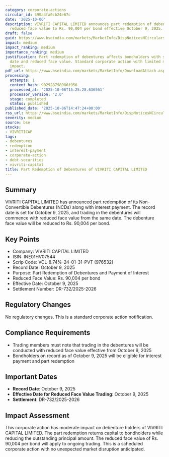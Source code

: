 ```yaml
---
category: corporate-actions
circular_id: 490a4fa0cb24e67c
date: '2025-10-06'
description: VIVRITI CAPITAL LIMITED announces part redemption of debentures with
  reduced face value to Rs. 90,004 per bond effective October 9, 2025.
draft: false
guid: https://www.bseindia.com/markets/MarketInfo/DispNoticesNCirculars.aspx?Noticeid={41C9AA2D-D7E1-4F14-B25F-2605AE66D097}&noticeno=20251006-58&dt=10/06/2025&icount=58&totcount=64&flag=0
impact: medium
impact_ranking: medium
importance_ranking: medium
justification: Part redemption of debentures affects bondholders with specific record
  date and reduced face value. Standard corporate action with limited market-wide
  impact.
pdf_url: https://www.bseindia.com/markets/MarketInfo/DownloadAttach.aspx?id=20251006-58&attachedId=
processing:
  attempts: 1
  content_hash: 902928798986f956
  processed_at: '2025-10-06T15:25:28.636561'
  processor_version: '2.0'
  stage: completed
  status: published
published_date: '2025-10-06T14:47:24+00:00'
rss_url: https://www.bseindia.com/markets/MarketInfo/DispNoticesNCirculars.aspx?Noticeid={41C9AA2D-D7E1-4F14-B25F-2605AE66D097}&noticeno=20251006-58&dt=10/06/2025&icount=58&totcount=64&flag=0
severity: medium
source: bse
stocks:
- VIVRITICAP
tags:
- debentures
- redemption
- interest-payment
- corporate-action
- debt-securities
- vivriti-capital
title: Part Redemption of Debentures of VIVRITI CAPITAL LIMITED
---
```


## Summary

VIVRITI CAPITAL LIMITED has announced part redemption of its Non-Convertible Debentures (NCDs) along with interest payment. The record date is set for October 9, 2025, and trading in the debentures will commence with reduced face value from the same date. The debenture face value will be reduced to Rs. 90,004 per bond.

## Key Points

- Company: VIVRITI CAPITAL LIMITED
- ISIN: INE01HV07544
- Scrip Code: VCL-8.74%-24-01-31-PVT (976532)
- Record Date: October 9, 2025
- Purpose: Part Redemption of Debentures and Payment of Interest
- Reduced Face Value: Rs. 90,004 per bond
- Effective Date: October 9, 2025
- Settlement Number: DR-732/2025-2026

## Regulatory Changes

No regulatory changes. This is a standard corporate action notification.

## Compliance Requirements

- Trading members must note that trading in the debentures will be conducted with reduced face value effective from October 9, 2025
- Bondholders on record as of October 9, 2025 will be eligible for interest payment and part redemption

## Important Dates

- **Record Date**: October 9, 2025
- **Effective Date for Reduced Face Value Trading**: October 9, 2025
- **Settlement**: DR-732/2025-2026

## Impact Assessment

This corporate action has moderate impact on debenture holders of VIVRITI CAPITAL LIMITED. The part redemption returns capital to bondholders while reducing the outstanding principal amount. The reduced face value of Rs. 90,004 per bond will apply to ongoing trading. This is a scheduled corporate action with no unexpected market disruption anticipated.